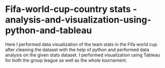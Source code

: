 # Fifa-world-cup-country stats -analysis-and-visualization-using-python-and-tableau
Here I performed data visualization of the team stats in the Fifa world cup after cleaning the dataset with the help of python and performed data analysis on the given stats dataset. I performed visualization using Tableau for both the group league as well as the whole tournament.
